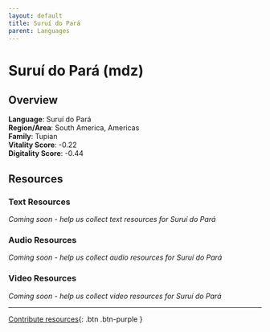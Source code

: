 ```yaml
---
layout: default
title: Suruí do Pará
parent: Languages
---
```


# Suruí do Pará (mdz)

## Overview

**Language**: Suruí do Pará  
**Region/Area**: South America, Americas  
**Family**: Tupian  
**Vitality Score**: -0.22  
**Digitality Score**: -0.44  

## Resources

### Text Resources
*Coming soon - help us collect text resources for Suruí do Pará*

### Audio Resources
*Coming soon - help us collect audio resources for Suruí do Pará*

### Video Resources
*Coming soon - help us collect video resources for Suruí do Pará*

---

[Contribute resources](https://fairtrain.github.io/){: .btn .btn-purple }
